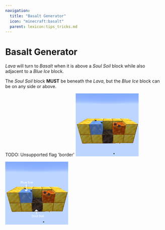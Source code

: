 ```yaml
---
navigation:
  title: "Basalt Generator"
  icon: "minecraft:basalt"
  parent: lexicon:tips_tricks.md
---
```


# Basalt Generator

*Lava* will turn to *Basalt* when it is above a *Soul Soil* block while also adjacent to a *Blue Ice* block. 

The *Soul Soil* block **MUST** be beneath the *Lava*, but the *Blue Ice* block can be on any side or above.



TODO: Unsupported flag 'border'
![](basalt_generator_1.png)

![](basalt_generator_2.png)

